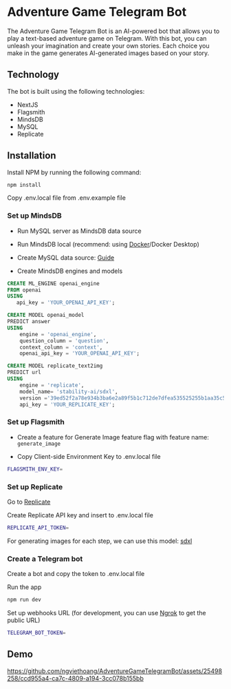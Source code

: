 # Adventure Game Telegram Bot

The Adventure Game Telegram Bot is an AI-powered bot that allows you to play a text-based adventure game on Telegram. With this bot, you can unleash your imagination and create your own stories. Each choice you make in the game generates AI-generated images based on your story.

## Technology

The bot is built using the following technologies:

- NextJS
- Flagsmith
- MindsDB
- MySQL
- Replicate

## Installation

Install NPM by running the following command:

```bash
npm install
```

Copy .env.local file from .env.example file

### Set up MindsDB

- Run MySQL server as MindsDB data source

- Run MindsDB local (recommend: using [Docker](https://docs.mindsdb.com/setup/self-hosted/docker)/Docker Desktop)

- Create MySQL data source: [Guide](https://docs.mindsdb.com/integrations/data-integrations/mysql)

- Create MindsDB engines and models

```sql
CREATE ML_ENGINE openai_engine
FROM openai
USING
   api_key = 'YOUR_OPENAI_API_KEY';

CREATE MODEL openai_model
PREDICT answer
USING
    engine = 'openai_engine',
    question_column = 'question',
    context_column = 'context',
    openai_api_key = 'YOUR_OPENAI_API_KEY';

CREATE MODEL replicate_text2img
PREDICT url
USING
    engine = 'replicate',
    model_name= 'stability-ai/sdxl',
    version ='39ed52f2a78e934b3ba6e2a89f5b1c712de7dfea535525255b1aa35c5565e08b',
    api_key = 'YOUR_REPLICATE_KEY';
```

### Set up Flagsmith

- Create a feature for Generate Image feature flag with feature name: `generate_image`

- Copy Client-side Environment Key to .env.local file

```bash
FLAGSMITH_ENV_KEY=
```

### Set up Replicate

Go to [Replicate](https://replicate.com/explore)

Create Replicate API key and insert to .env.local file

```bash
REPLICATE_API_TOKEN=
```

For generating images for each step, we can use this model: [sdxl](https://replicate.com/stability-ai/sdxl)

### Create a Telegram bot

Create a bot and copy the token to .env.local file

Run the app

```bash
npm run dev
```

Set up webhooks URL (for development, you can use [Ngrok](https://ngrok.com/) to get the public URL)

```bash
TELEGRAM_BOT_TOKEN=
```

## Demo

https://github.com/ngviethoang/AdventureGameTelegramBot/assets/25498258/ccd955a4-ca7c-4809-a194-3cc078b155bb
